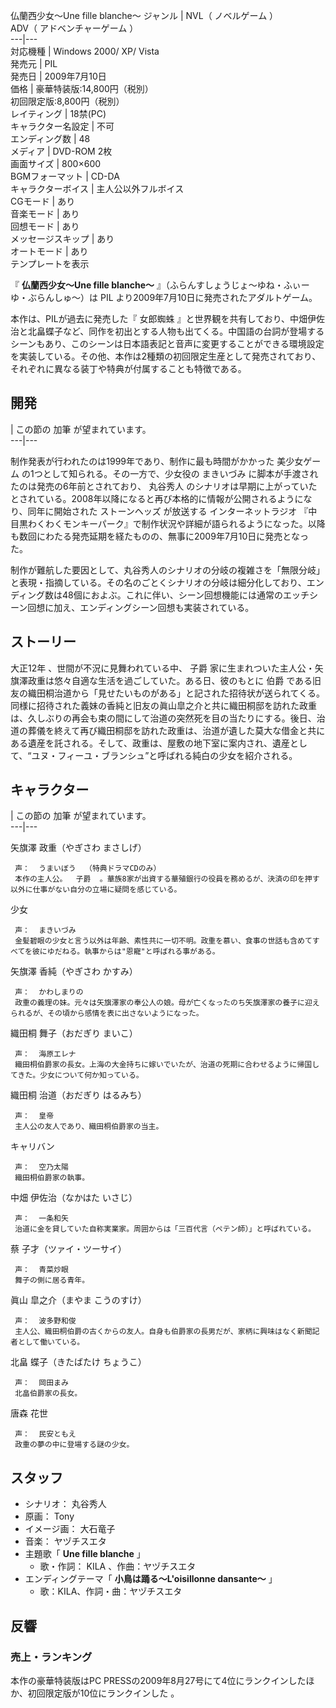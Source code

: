 仏蘭西少女〜Une fille blanche〜  ジャンル  |  NVL（  ノベルゲーム  ）   
ADV（  アドベンチャーゲーム  ）  
---|---  
対応機種  |  Windows 2000/ XP/ Vista   
発売元  |  PIL   
発売日  |  2009年7月10日   
価格  |  豪華特装版:14,800円（税別）   
初回限定版:8,800円（税別）  
レイティング  |  18禁(PC)   
キャラクター名設定  |  不可   
エンディング数  |  48   
メディア  |  DVD-ROM 2枚   
画面サイズ  |  800×600   
BGMフォーマット  |  CD-DA   
キャラクターボイス  |  主人公以外フルボイス   
CGモード  |  あり   
音楽モード  |  あり   
回想モード  |  あり   
メッセージスキップ  |  あり   
オートモード  |  あり   
テンプレートを表示  
  
『 **仏蘭西少女〜Une fille blanche〜** 』（ふらんすしょうじょ〜ゆね・ふぃーゆ・ぶらんしゅ〜）は  PIL
より2009年7月10日に発売されたアダルトゲーム。

本作は、PILが過去に発売した『  女郎蜘蛛
』と世界観を共有しており、中畑伊佐治と北畠蝶子など、同作を初出とする人物も出てくる。中国語の台詞が登場するシーンもあり、このシーンは日本語表記と音声に変更することができる環境設定を実装している。その他、本作は2種類の初回限定生産として発売されており、それぞれに異なる装丁や特典が付属することも特徴である。

##  開発  

|  この節の  加筆  が望まれています。  
---|---  
  
制作発表が行われたのは1999年であり、制作に最も時間がかかった  美少女ゲーム  の1つとして知られる。その一方で、少女役の  まきいづみ
に脚本が手渡されたのは発売の6年前とされており、  丸谷秀人
のシナリオは早期に上がっていたとされている。2008年以降になると再び本格的に情報が公開されるようになり、同年に開始された  ストーンヘッズ  が放送する
インターネットラジオ
『中目黒わくわくモンキーパーク』で制作状況や詳細が語られるようになった。以降も数回にわたる発売延期を経たものの、無事に2009年7月10日に発売となった。

制作が難航した要因として、丸谷秀人のシナリオの分岐の複雑さを「無限分岐」と表現・指摘している。その名のごとくシナリオの分岐は細分化しており、エンディング数は48個におよぶ。これに伴い、シーン回想機能には通常のエッチシーン回想に加え、エンディングシーン回想も実装されている。

##  ストーリー  

大正12年  、世間が不況に見舞われている中、  子爵  家に生まれついた主人公・矢旗澤政重は悠々自適な生活を過ごしていた。ある日、彼のもとに  伯爵
である旧友の織田桐治道から「見せたいものがある」と記された招待状が送られてくる。同様に招待された義妹の香純と旧友の眞山皐之介と共に織田桐邸を訪れた政重は、久しぶりの再会も束の間にして治道の突然死を目の当たりにする。後日、治道の葬儀を終えて再び織田桐邸を訪れた政重は、治道が遺した莫大な借金と共にある遺産を託される。そして、政重は、屋敷の地下室に案内され、遺産として、“ユヌ・フィーユ・ブランシュ”と呼ばれる純白の少女を紹介される。

##  キャラクター  

|  この節の  加筆  が望まれています。  
---|---  
  
矢旗澤 政重（やぎさわ まさしげ）

     声：  うまいぼう  （特典ドラマCDのみ） 
     本作の主人公。  子爵  。華族8家が出資する華殖銀行の役員を務めるが、決済の印を押す以外に仕事がない自分の立場に疑問を感じている。 

少女

     声：  まきいづみ 
     金髪碧眼の少女と言う以外は年齢、素性共に一切不明。政重を慕い、食事の世話も含めてすべてを彼にゆだねる。執事からは"恩寵"と呼ばれる事がある。 

矢旗澤 香純（やぎさわ かすみ）

     声：  かわしまりの 
     政重の義理の妹。元々は矢旗澤家の奉公人の娘。母が亡くなったのち矢旗澤家の養子に迎えられるが、その頃から感情を表に出さないようになった。 

織田桐 舞子（おだぎり まいこ）

     声：  海原エレナ 
     織田桐伯爵家の長女。上海の大金持ちに嫁いでいたが、治道の死期に合わせるように帰国してきた。少女について何か知っている。 

織田桐 治道（おだぎり はるみち）

     声：  皇帝 
     主人公の友人であり、織田桐伯爵家の当主。 

キャリバン

     声：  空乃太陽 
     織田桐伯爵家の執事。 

中畑 伊佐治（なかはた いさじ）

     声：  一条和矢 
     治道に金を貸していた自称実業家。周囲からは「三百代言（ペテン師）」と呼ばれている。 

蔡 子才（ツァイ・ツーサイ）

     声：  青菜炒眼 
     舞子の側に居る青年。 

眞山 皐之介（まやま こうのすけ）

     声：  波多野和俊 
     主人公、織田桐伯爵の古くからの友人。自身も伯爵家の長男だが、家柄に興味はなく新聞記者として働いている。 

北畠 蝶子（きたばたけ ちょうこ）

     声：  岡田まみ 
     北畠伯爵家の長女。 

唐森 花世

     声：  民安ともえ 
     政重の夢の中に登場する謎の少女。 

##  スタッフ  

  * シナリオ：  丸谷秀人 
  * 原画：  Tony 
  * イメージ画：  大石竜子 
  * 音楽：  ヤヅチスエタ 
  * 主題歌「 **Une fille blanche** 」 
    * 歌・作詞：  KILA  、作曲：ヤヅチスエタ 
  * エンディングテーマ「 **小鳥は踊る〜L'oisillonne dansante〜** 」 
    * 歌：KILA、作詞・曲：ヤヅチスエタ 

##  反響  

###  売上・ランキング  

本作の豪華特装版はPC PRESSの2009年8月27号にて4位にランクインしたほか、初回限定版が10位にランクインした    。

